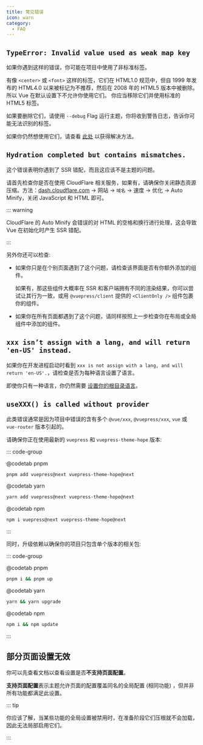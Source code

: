 ```yaml
---
title: 常见错误
icon: warn
category:
  - FAQ
---
```


## `TypeError: Invalid value used as weak map key`

如果你遇到这样的错误，你可能在项目中使用了非标准标签。

有像 `<center>` 或 `<font>` 这样的标签，它们在 HTML1.0 规范中，但自 1999 年发布的 HTML4.0 以来被标记为不推荐，然后在 2008 年的 HTML5 版本中被删除。所以 Vue 在默认设置下不允许你使用它们。 你应当移除它们并使用标准的 HTML5 标签。

如果要删除它们，请使用 `--debug` Flag 运行主题，你将收到警告日志，告诉你可能无法识别的标签。

如果你仍然想使用它们，请查看 [此处](https://v2.vuepress.vuejs.org/zh/guide/markdown.html#%E9%9D%9E%E6%A0%87%E5%87%86%E7%9A%84-html-%E6%A0%87%E7%AD%BE) 以获得解决方法。

## `Hydration completed but contains mismatches.`

这个错误表明你遇到了 SSR 错配，而且这应该不是主题的问题。

请首先检查你是否在使用 CloudFlare 相关服务，如果有，请确保你关闭静态资源压缩。方法：[dash.cloudflare.com](https://dash.cloudflare.com) → 网站 → `域名` → 速度 → 优化 → Auto Minify，关闭 JavaScript 和 HTML 即可。

::: warning

CloudFlare 的 Auto Minify 会错误的对 HTML 的空格和换行进行处理，这会导致 Vue 在初始化时产生 SSR 错配。

:::

另外你还可以检查:

- 如果你只是在个别页面遇到了这个问题，请检查该界面是否有你额外添加的组件。

  如果有，那这些组件大概率在 SSR 和客户端拥有不同的渲染结果，你可以尝试让其行为一致，或用 `@vuepress/client` 提供的 `<ClientOnly />` 组件包裹你的组件。

- 如果你在所有页面都遇到了这个问题，请同样按照上一步检查你在布局或全局组件中添加的组件。

## `xxx isn’t assign with a lang, and will return 'en-US' instead.`

如果你在开发进程启动时看到 `xxx is not assign with a lang, and will return 'en-US'.`，请检查是否为每种语言设置了语言。

即使你只有一种语言，你仍然需要 [设置你的根目录语言](config/i18n.md#设置根目录语言)。

## `useXXX() is called without provider`

此类错误通常是因为项目中错误的含有多个 `@vue/xxx`, `@vuepress/xxx`, `vue` 或 `vue-router` 版本引起的。

请确保你正在使用最新的 `vuepress` 和 `vuepress-theme-hope` 版本:

::: code-group

@codetab pnpm

```bash
pnpm add vuepress@next vuepress-theme-hope@next
```

@codetab yarn

```bash
yarn add vuepress@next vuepress-theme-hope@next
```

@codetab npm

```bash
npm i vuepress@next vuepress-theme-hope@next
```

:::

同时，升级依赖以确保你的项目只包含单个版本的相关包:

::: code-group

@codetab pnpm

```bash
pnpm i && pnpm up
```

@codetab yarn

```bash
yarn && yarn upgrade
```

@codetab npm

```bash
npm i && npm update
```

:::

## 部分页面设置无效

你可以先查看文档以查看设置是否**不支持页面配置**。

**支持页面配置**表示主题允许页面的配置覆盖同名的全局配置 (相同功能) ，但并非所有功能都满足此设置。

::: tip

你应该了解，当某些功能的全局设置被禁用时，在准备阶段它们压根就不会加载，因此无法局部启用它们。

:::
